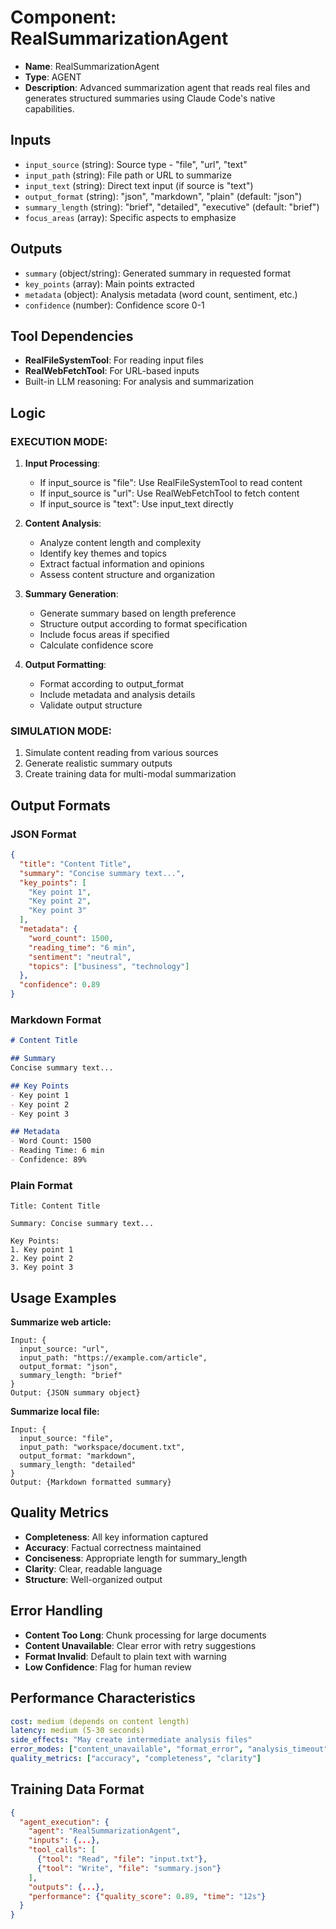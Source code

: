 # Component: RealSummarizationAgent

- **Name**: RealSummarizationAgent
- **Type**: AGENT  
- **Description**: Advanced summarization agent that reads real files and generates structured summaries using Claude Code's native capabilities.

## Inputs

- `input_source` (string): Source type - "file", "url", "text"
- `input_path` (string): File path or URL to summarize
- `input_text` (string): Direct text input (if source is "text")
- `output_format` (string): "json", "markdown", "plain" (default: "json")
- `summary_length` (string): "brief", "detailed", "executive" (default: "brief")
- `focus_areas` (array): Specific aspects to emphasize

## Outputs

- `summary` (object/string): Generated summary in requested format
- `key_points` (array): Main points extracted
- `metadata` (object): Analysis metadata (word count, sentiment, etc.)
- `confidence` (number): Confidence score 0-1

## Tool Dependencies

- **RealFileSystemTool**: For reading input files
- **RealWebFetchTool**: For URL-based inputs
- Built-in LLM reasoning: For analysis and summarization

## Logic

### EXECUTION MODE:

1. **Input Processing**:
   - If input_source is "file": Use RealFileSystemTool to read content
   - If input_source is "url": Use RealWebFetchTool to fetch content  
   - If input_source is "text": Use input_text directly

2. **Content Analysis**:
   - Analyze content length and complexity
   - Identify key themes and topics
   - Extract factual information and opinions
   - Assess content structure and organization

3. **Summary Generation**:
   - Generate summary based on length preference
   - Structure output according to format specification
   - Include focus areas if specified
   - Calculate confidence score

4. **Output Formatting**:
   - Format according to output_format
   - Include metadata and analysis details
   - Validate output structure

### SIMULATION MODE:
1. Simulate content reading from various sources
2. Generate realistic summary outputs
3. Create training data for multi-modal summarization

## Output Formats

### JSON Format
```json
{
  "title": "Content Title",
  "summary": "Concise summary text...",
  "key_points": [
    "Key point 1",
    "Key point 2", 
    "Key point 3"
  ],
  "metadata": {
    "word_count": 1500,
    "reading_time": "6 min",
    "sentiment": "neutral",
    "topics": ["business", "technology"]
  },
  "confidence": 0.89
}
```

### Markdown Format
```markdown
# Content Title

## Summary
Concise summary text...

## Key Points
- Key point 1
- Key point 2
- Key point 3

## Metadata
- Word Count: 1500
- Reading Time: 6 min
- Confidence: 89%
```

### Plain Format
```
Title: Content Title

Summary: Concise summary text...

Key Points:
1. Key point 1
2. Key point 2  
3. Key point 3
```

## Usage Examples

**Summarize web article:**
```
Input: {
  input_source: "url",
  input_path: "https://example.com/article",
  output_format: "json",
  summary_length: "brief"
}
Output: {JSON summary object}
```

**Summarize local file:**
```
Input: {
  input_source: "file", 
  input_path: "workspace/document.txt",
  output_format: "markdown",
  summary_length: "detailed"
}
Output: {Markdown formatted summary}
```

## Quality Metrics

- **Completeness**: All key information captured
- **Accuracy**: Factual correctness maintained
- **Conciseness**: Appropriate length for summary_length
- **Clarity**: Clear, readable language
- **Structure**: Well-organized output

## Error Handling

- **Content Too Long**: Chunk processing for large documents
- **Content Unavailable**: Clear error with retry suggestions
- **Format Invalid**: Default to plain text with warning
- **Low Confidence**: Flag for human review

## Performance Characteristics

```yaml
cost: medium (depends on content length)
latency: medium (5-30 seconds)
side_effects: "May create intermediate analysis files"
error_modes: ["content_unavailable", "format_error", "analysis_timeout"]
quality_metrics: ["accuracy", "completeness", "clarity"]
```

## Training Data Format

```json
{
  "agent_execution": {
    "agent": "RealSummarizationAgent",
    "inputs": {...},
    "tool_calls": [
      {"tool": "Read", "file": "input.txt"},
      {"tool": "Write", "file": "summary.json"}
    ],
    "outputs": {...},
    "performance": {"quality_score": 0.89, "time": "12s"}
  }
}
```